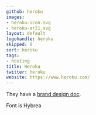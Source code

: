 ```yaml
---
github: heroku
images:
- heroku-icon.svg
- heroku-ar21.svg
layout: default
logohandle: heroku
skipped: 0
sort: heroku
tags:
- hosting
title: Heroku
twitter: heroku
website: https://www.heroku.com/
---
```


They have a [brand design doc](https://logo.heroku.com/).

Font is Hybrea
